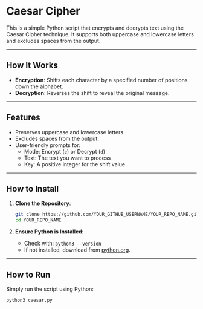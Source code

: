 # Caesar Cipher

This is a simple Python script that encrypts and decrypts text using the Caesar Cipher technique. It supports both uppercase and lowercase letters and excludes spaces from the output.

---

## How It Works

- **Encryption**: Shifts each character by a specified number of positions down the alphabet.  
- **Decryption**: Reverses the shift to reveal the original message.  

---

## Features

- Preserves uppercase and lowercase letters.  
- Excludes spaces from the output.  
- User-friendly prompts for:
  - Mode: Encrypt (`e`) or Decrypt (`d`)  
  - Text: The text you want to process  
  - Key: A positive integer for the shift value  

---

## How to Install

1. **Clone the Repository**:
    ```bash
    git clone https://github.com/YOUR_GITHUB_USERNAME/YOUR_REPO_NAME.git
    cd YOUR_REPO_NAME
    ```

2. **Ensure Python is Installed**:
    - Check with: `python3 --version`
    - If not installed, download from [python.org](https://www.python.org/downloads/).

---

## How to Run

Simply run the script using Python:
```bash
python3 caesar.py

